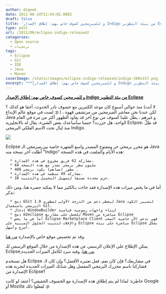 ```yaml
---
author: dzgeek
date: 2011-06-24T11:54:02.000Z
draft: false
title: 'و للمبرمجين كسوف خاص بهم: إطلاق الإصدار Indigo من بيئة التطوير Eclipse'
type: post
url: /2011/06/eclipse-indigo-released/
categories:
  - Open source
  - برمجيات
tags:
  - Eclipse
  - Git
  - IDE
  - Java
  - Maven
coverImage: /static/images/eclipse-indigo-released/indigo-300x157.png
excerpt: "**[و للمبرمجين كسوف خاص بهم: إطلاق الإصدار Indigo من بيئة التطوير Eclipse](https://www.it-scoop.com/2011/06/eclipse-indigo-released/)**\n\nمنذ حوالي أسبوع كان موعد الكثيرين مع خسوف نادر الحدوث، أحقا هو كذلك ؟ (لا أنت لست في موقع عالم الإبداع\_:p ) ، لكن عندنا نحن معاشر المبرمجين من"
---
```

**[و للمبرمجين كسوف خاص بهم: إطلاق الإصدار Indigo من بيئة التطوير Eclipse](https://www.it-scoop.com/2011/06/eclipse-indigo-released/)**

منذ حوالي أسبوع كان موعد الكثيرين مع خسوف نادر الحدوث، أحقا هو كذلك ؟ (لا أنت لست في موقع عالم الإبداع :p ) ، لكن عندنا نحن معاشر المبرمجين من مرتشفي قهوة Java و غيرهم ، يطل علينا كسوف من نوع آخر قد يعاود الظهور أكثر من مرة في العام الواحد، هل حزرت؟ حسنا سأساعدك بعض الشيء، يقال له بالانجليزية Eclipse، قد طلّ منذ ليال تحت الاسم الفلكي البرمجي Indigo.

![](/static/images/eclipse-indigo-released/indigo-300x157.png)

Eclipse هو محرر برمحي حر ومفتوح المصدر واسع الشهرة خاصة بين مبرمجي الـ Java أُطلت آخر نسخة منه "Indigo" هذه الأيام والملفت في هذه النسخة:

~~~
  * مشاركة 62 فريق مشروع في هذه الإصدارة.
  * 64 مليون سطر برمجي تصدر مع هذه النسخة
  * 408 مطور (مساهم) بكود برمجي .
  * مشاركة 49 منظمة في هذه الإصدارة.
  * 10 حزم محددة مسبقا لتسهيل التحميل والتثبيت.
~~~

أما في ما يخص ميزات هذه الإصدارة فقد جاءت بـالكثير مما لا يمكنه حصره هنا، ومن ذلك نذكر:

~~~
  * دمج EGit 1.0 ليعطي دعم من الدرجة الأولى لمطوري Java لتسيير الكود البرمجي باستعمال Git.
  * إدخال WindowBuilder لبناء واجهات رسومية قياسية
  * دمج m2eclipse للعمل على مشاريع Maven مباشرة من Eclipse
  * أما في ما يخص Eclipse Marketplace Client فهي تدعم الآن خاصية السحب والإفلات لتثبيت الحلول المبنية على Eclipse مباشرة على بيئة Eclipse بشكل أسرع وأسهل.
~~~

وقد تم تخصيص موقع خاص بالإصدارة [من هنا](http://eclipse.org/indigo/).

يمكن الإطلاع على الإعلان الرسمي عن هذه الإصدارة من خلال الموقع الرسمي للـ Eclipse[ من هنا](http://www.eclipse.org/org/press-release/20110622indigo.php)، وفيه سرد لكامل الميزات الجديدة.

هل تستخدم Eclipse في مشاريعك؟ فإن كان نعم، فعل تعتبره الأفضل؟ وإن كان لا، فشاركنا باسم محررك البرمجي المفضل وهل شدّتك الميزات الجديدة لتجربة هذه الإصدارة من Eclipse؟

خاطرة: لماذا لم يتم إطلاق هذه الإصدارة مع الخسوف الحقيقي؟ أعتقد لو كانت Google أو Mozilla لفعلوا ذلك :p
